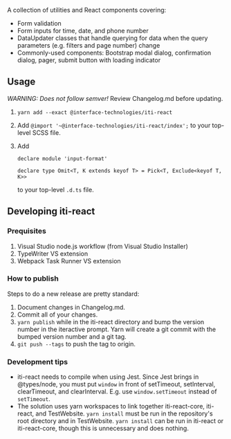 ﻿A collection of utilities and React components covering:

-   Form validation
-   Form inputs for time, date, and phone number
-   DataUpdater classes that handle querying for data when the query parameters (e.g. filters and page number) change
-   Commonly-used components: Bootstrap modal dialog, confirmation dialog, pager, submit button with loading indicator

## Usage

_WARNING: Does not follow semver!_ Review Changelog.md before updating.

1.  `yarn add --exact @interface-technologies/iti-react`
2.  Add `@import '~@interface-technologies/iti-react/index';` to your top-level SCSS file.
3.  Add

        declare module 'input-format'

        declare type Omit<T, K extends keyof T> = Pick<T, Exclude<keyof T, K>>

    to your top-level `.d.ts` file.

## Developing iti-react

### Prequisites

1.  Visual Studio node.js workflow (from Visual Studio Installer)
2.  TypeWriter VS extension
3.  Webpack Task Runner VS extension

### How to publish

Steps to do a new release are pretty standard:

1.  Document changes in Changelog.md.
2.  Commit all of your changes.
3.  `yarn publish` while in the iti-react directory and bump the version number in the iteractive prompt. Yarn will create a git commit with the bumped version number and a git tag.
4.  `git push --tags` to push the tag to origin.

### Development tips

-   iti-react needs to compile when using Jest. Since Jest brings in @types/node, you must put `window` in front of setTimeout, setInterval, clearTimeout, and clearInterval. E.g. use `window.setTimeout` instead of `setTimeout`.
-   The solution uses yarn workspaces to link together iti-react-core, iti-react, and TestWebsite. `yarn install` must be run in the repository's root directory and in TestWebsite. `yarn install` can be run in iti-react or iti-react-core, though this is unnecessary and does nothing.
